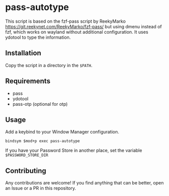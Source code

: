 # pass-autotype

This script is based on the fzf-pass script by ReekyMarko
https://git.reekynet.com/ReekyMarko/fzf-pass/ but using dmenu instead of fzf,
which works on wayland without additional configuration. It uses ydotool to type
the information.

## Installation

Copy the script in a directory in the `$PATH`.

## Requirements

- pass
- ydotool
- pass-otp (optional for otp)

## Usage

Add a keybind to your Window Manager configuration.

```
bindsym $mod+p exec pass-autotype
```

If you have your Password Store in another place, set the variable `$PASSWORD_STORE_DIR`

## Contributing

Any contributions are welcome! If you find anything that can be better, open an
Issue or a PR in this repository.
